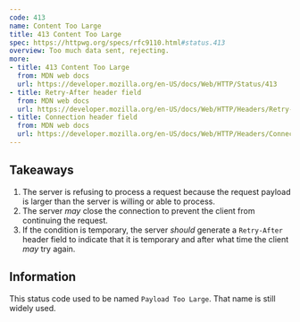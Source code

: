 ```yaml
---
code: 413
name: Content Too Large
title: 413 Content Too Large
spec: https://httpwg.org/specs/rfc9110.html#status.413
overview: Too much data sent, rejecting.
more:
- title: 413 Content Too Large
  from: MDN web docs
  url: https://developer.mozilla.org/en-US/docs/Web/HTTP/Status/413
- title: Retry-After header field
  from: MDN web docs
  url: https://developer.mozilla.org/en-US/docs/Web/HTTP/Headers/Retry-After
- title: Connection header field
  from: MDN web docs
  url: https://developer.mozilla.org/en-US/docs/Web/HTTP/Headers/Connection
---
```


## Takeaways

1. The server is refusing to process a request because the request payload is larger than the server is willing or able to process.
1. The server _may_ close the connection to prevent the client from continuing the request.
1. If the condition is temporary, the server _should_ generate a `Retry-After` header field to indicate that it is temporary and after what time the client _may_ try again.

## Information

This status code used to be named `Payload Too Large`. That name is still widely used.
